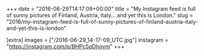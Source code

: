 +++
date = "2016-06-29T14:17:09+00:00"
title = "My Instagram feed is full of sunny pictures of Finland, Austria, Italy… and yet this is London."
slug = "2016/my-instagram-feed-is-full-of-sunny-pictures-of-finland-austria-italy-and-yet-this-is-london"

[extra]
images = ["/2016-06-29_14-17-09_UTC.jpg"]
instagram = "https://instagram.com/p/BHPc5qDhqym"
+++
